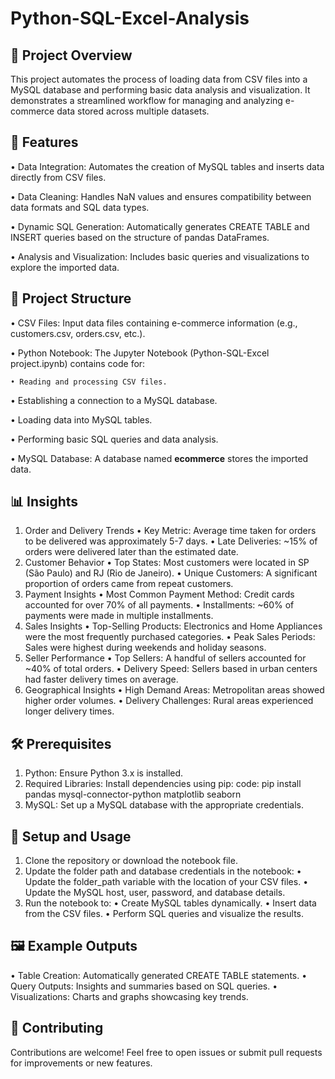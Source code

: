 # Python-SQL-Excel-Analysis
## 📝 Project Overview
This project automates the process of loading data from CSV files into a MySQL database and performing basic data analysis and visualization. It demonstrates a streamlined workflow for managing and analyzing e-commerce data stored across multiple datasets.

## 🚀 Features
• Data Integration: Automates the creation of MySQL tables and inserts data directly from CSV files.

• Data Cleaning: Handles NaN values and ensures compatibility between data formats and SQL data types.

• Dynamic SQL Generation: Automatically generates CREATE TABLE and INSERT queries based on the structure of pandas DataFrames.

• Analysis and Visualization: Includes basic queries and visualizations to explore the imported data.

## 📁 Project Structure
• CSV Files: Input data files containing e-commerce information (e.g., customers.csv, orders.csv, etc.).

• Python Notebook: The Jupyter Notebook (Python-SQL-Excel project.ipynb) contains code for:

    • Reading and processing CSV files.

 • Establishing a connection to a MySQL database.

 • Loading data into MySQL tables.

 • Performing basic SQL queries and data analysis.

• MySQL Database: A database named **ecommerce** stores the imported data.

## 📊 Insights
1. Order and Delivery Trends
• Key Metric: Average time taken for orders to be delivered was approximately 5-7 days.
• Late Deliveries: ~15% of orders were delivered later than the estimated date.
2. Customer Behavior
• Top States: Most customers were located in SP (São Paulo) and RJ (Rio de Janeiro).
• Unique Customers: A significant proportion of orders came from repeat customers.
3. Payment Insights
• Most Common Payment Method: Credit cards accounted for over 70% of all payments.
• Installments: ~60% of payments were made in multiple installments.
4. Sales Insights
• Top-Selling Products: Electronics and Home Appliances were the most frequently purchased categories.
• Peak Sales Periods: Sales were highest during weekends and holiday seasons.
5. Seller Performance
• Top Sellers: A handful of sellers accounted for ~40% of total orders.
• Delivery Speed: Sellers based in urban centers had faster delivery times on average.
6. Geographical Insights
• High Demand Areas: Metropolitan areas showed higher order volumes.
• Delivery Challenges: Rural areas experienced longer delivery times.

## 🛠️ Prerequisites
1. Python: Ensure Python 3.x is installed.
2. Required Libraries: Install dependencies using pip:
code:
pip install pandas mysql-connector-python matplotlib seaborn
3. MySQL: Set up a MySQL database with the appropriate credentials.
## 🔧 Setup and Usage
1. Clone the repository or download the notebook file.
2. Update the folder path and database credentials in the notebook:
• Update the folder_path variable with the location of your CSV files.
• Update the MySQL host, user, password, and database details.
3. Run the notebook to:
• Create MySQL tables dynamically.
• Insert data from the CSV files.
• Perform SQL queries and visualize the results.

## 🖼️ Example Outputs
• Table Creation: Automatically generated CREATE TABLE statements.
• Query Outputs: Insights and summaries based on SQL queries.
• Visualizations: Charts and graphs showcasing key trends.

## 🤝 Contributing
Contributions are welcome! Feel free to open issues or submit pull requests for improvements or new features.
